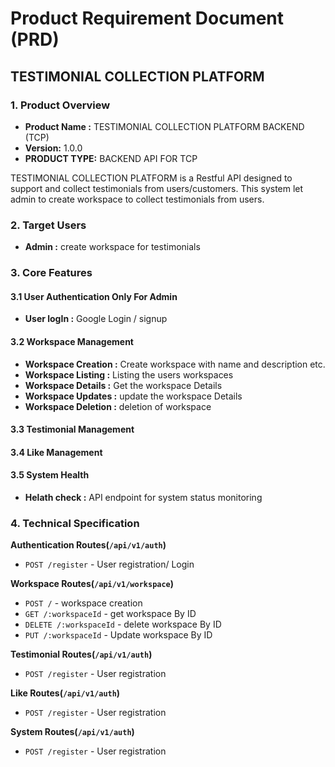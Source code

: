 
# Product Requirement Document (PRD)

##  TESTIMONIAL COLLECTION PLATFORM

### 1. Product Overview

- **Product Name :** TESTIMONIAL COLLECTION PLATFORM BACKEND (TCP)
- **Version:** 1.0.0 
- **PRODUCT TYPE:** BACKEND API FOR TCP


TESTIMONIAL COLLECTION PLATFORM is a Restful API  designed to support and collect testimonials from users/customers. This system let admin to create workspace to collect testimonials from users.

### 2. Target Users

- **Admin :** create workspace for testimonials

### 3. Core Features

#### 3.1 User Authentication Only For Admin
- **User  logIn :** Google Login / signup
#### 3.2 Workspace Management
- **Workspace Creation :** Create workspace with name and description etc.
- **Workspace Listing :** Listing the users workspaces
- **Workspace Details :** Get the workspace Details
- **Workspace Updates :** update the workspace Details
- **Workspace Deletion :** deletion of workspace
#### 3.3 Testimonial Management

#### 3.4 Like Management

#### 3.5 System Health
- **Helath check :** API endpoint for system status monitoring

### **4. Technical Specification**

**Authentication Routes(`/api/v1/auth`)**
- `POST /register` - User registration/ Login

**Workspace Routes(`/api/v1/workspace`)**
- `POST /` - workspace creation
- `GET /:workspaceId` - get workspace By ID
- `DELETE /:workspaceId` - delete workspace By ID
- `PUT /:workspaceId` - Update workspace By ID

**Testimonial Routes(`/api/v1/auth`)**
- `POST /register` - User registration

**Like Routes(`/api/v1/auth`)**
- `POST /register` - User registration

**System Routes(`/api/v1/auth`)**
- `POST /register` - User registration